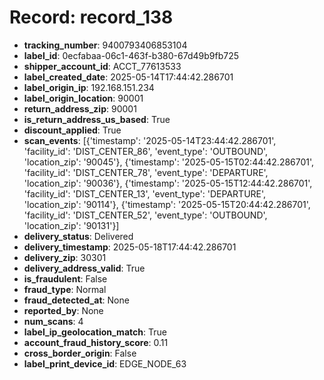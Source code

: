 # Record: record_138

- **tracking_number**: 9400793406853104
- **label_id**: 0ecfabaa-06c1-463f-b380-67d49b9fb725
- **shipper_account_id**: ACCT_77613533
- **label_created_date**: 2025-05-14T17:44:42.286701
- **label_origin_ip**: 192.168.151.234
- **label_origin_location**: 90001
- **return_address_zip**: 90001
- **is_return_address_us_based**: True
- **discount_applied**: True
- **scan_events**: [{'timestamp': '2025-05-14T23:44:42.286701', 'facility_id': 'DIST_CENTER_86', 'event_type': 'OUTBOUND', 'location_zip': '90045'}, {'timestamp': '2025-05-15T02:44:42.286701', 'facility_id': 'DIST_CENTER_78', 'event_type': 'DEPARTURE', 'location_zip': '90036'}, {'timestamp': '2025-05-15T12:44:42.286701', 'facility_id': 'DIST_CENTER_13', 'event_type': 'DEPARTURE', 'location_zip': '90114'}, {'timestamp': '2025-05-15T20:44:42.286701', 'facility_id': 'DIST_CENTER_52', 'event_type': 'OUTBOUND', 'location_zip': '90131'}]
- **delivery_status**: Delivered
- **delivery_timestamp**: 2025-05-18T17:44:42.286701
- **delivery_zip**: 30301
- **delivery_address_valid**: True
- **is_fraudulent**: False
- **fraud_type**: Normal
- **fraud_detected_at**: None
- **reported_by**: None
- **num_scans**: 4
- **label_ip_geolocation_match**: True
- **account_fraud_history_score**: 0.11
- **cross_border_origin**: False
- **label_print_device_id**: EDGE_NODE_63